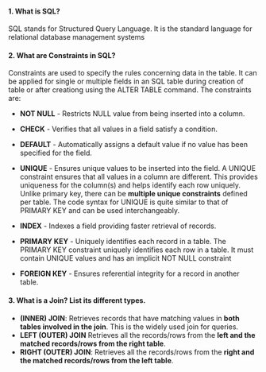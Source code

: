 #### 1. What is SQL?
SQL stands for Structured Query Language. It is the standard language for relational database management systems

#### 2. What are Constraints in SQL?
Constraints are used to specify the rules concerning data in the table. It can be applied for single or multiple fields in an SQL table during creation of table or after creationg using the ALTER TABLE command. The constraints are:

* **NOT NULL** - Restricts NULL value from being inserted into a column.
* **CHECK** - Verifies that all values in a field satisfy a condition.
* **DEFAULT** - Automatically assigns a default value if no value has been specified for the field.
* **UNIQUE** - Ensures unique values to be inserted into the field.
A UNIQUE constraint ensures that all values in a column are different. This provides uniqueness for the column(s) and helps identify each row uniquely. Unlike primary key, there can be **multiple unique constraints** defined per table. The code syntax for UNIQUE is quite similar to that of PRIMARY KEY and can be used interchangeably.

* **INDEX** - Indexes a field providing faster retrieval of records.
* **PRIMARY KEY**  - Uniquely identifies each record in a table.
The PRIMARY KEY constraint uniquely identifies each row in a table. It must contain UNIQUE values and has an implicit NOT NULL constraint

* **FOREIGN KEY**  - Ensures referential integrity for a record in another table.

#### 3. What is a Join? List its different types.
* **(INNER) JOIN**: Retrieves records that have matching values in **both tables involved in the join**. This is the widely used join for queries.
* **LEFT (OUTER) JOIN** Retrieves all the records/rows from the **left and the matched records/rows from the right table**.
* **RIGHT (OUTER) JOIN**: Retrieves all the records/rows from the **right and the matched records/rows from the left table**.










